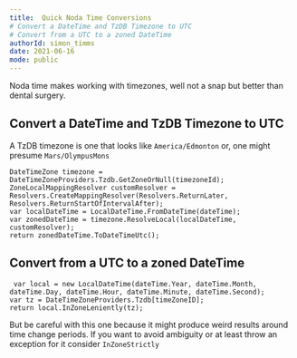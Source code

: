 ```yaml
---
title:  Quick Noda Time Conversions
# Convert a DateTime and TzDB Timezone to UTC
# Convert from a UTC to a zoned DateTime
authorId: simon_timms
date: 2021-06-16
mode: public
---
```




Noda time makes working with timezones, well not a snap but better than dental surgery. 

## Convert a DateTime and TzDB Timezone to UTC

A TzDB timezone is one that looks like `America/Edmonton` or, one might presume `Mars/OlympusMons`

```
DateTimeZone timezone = DateTimeZoneProviders.Tzdb.GetZoneOrNull(timezoneId);
ZoneLocalMappingResolver customResolver = Resolvers.CreateMappingResolver(Resolvers.ReturnLater, Resolvers.ReturnStartOfIntervalAfter);
var localDateTime = LocalDateTime.FromDateTime(dateTime);
var zonedDateTime = timezone.ResolveLocal(localDateTime, customResolver);
return zonedDateTime.ToDateTimeUtc();
```

## Convert from a UTC to a zoned DateTime

```
 var local = new LocalDateTime(dateTime.Year, dateTime.Month, dateTime.Day, dateTime.Hour, dateTime.Minute, dateTime.Second);
var tz = DateTimeZoneProviders.Tzdb[timeZoneID];
return local.InZoneLeniently(tz);
```

But be careful with this one because it might produce weird results around time change periods. If you want to avoid ambiguity or at least throw an exception for it consider `InZoneStrictly`